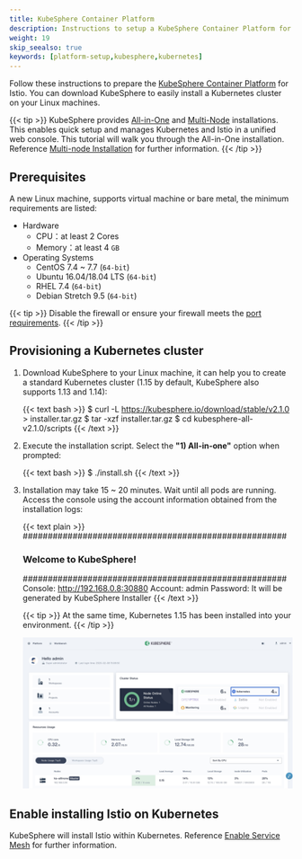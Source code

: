 ```yaml
---
title: KubeSphere Container Platform
description: Instructions to setup a KubeSphere Container Platform for Istio.
weight: 19
skip_seealso: true
keywords: [platform-setup,kubesphere,kubernetes]
---
```


Follow these instructions to prepare the [KubeSphere Container Platform](https://github.com/kubesphere/kubesphere) for Istio. You can download KubeSphere to easily install a Kubernetes cluster on your Linux machines.

{{< tip >}}
KubeSphere provides [All-in-One](https://kubesphere.io/docs/v2.1/en/installation/all-in-one/) and [Multi-Node](https://kubesphere.io/docs/v2.1/en/installation/multi-node/) installations. This enables quick setup and manages Kubernetes and Istio in a unified web console. This tutorial will walk you through the All-in-One installation. Reference [Multi-node Installation](https://kubesphere.io/docs/v2.1/en/installation/multi-node/) for further information.
{{< /tip >}}

## Prerequisites

A new Linux machine, supports virtual machine or bare metal, the minimum requirements are listed:

- Hardware
   - CPU：at least 2 Cores
   - Memory：at least 4 `GB`
- Operating Systems
   - CentOS 7.4 ~ 7.7 (`64-bit`)
   - Ubuntu 16.04/18.04 LTS (`64-bit`)
   - RHEL 7.4 (`64-bit`)
   - Debian Stretch 9.5 (`64-bit`)



{{< tip >}}
Disable the firewall or ensure your firewall meets the [port requirements](https://kubesphere.io/docs/v2.1/en/installation/port-firewall/).
{{< /tip >}}

## Provisioning a Kubernetes cluster

1. Download KubeSphere to your Linux machine, it can help you to create a standard Kubernetes cluster (1.15 by default, KubeSphere also supports 1.13 and 1.14):

    {{< text bash >}}
    $ curl -L https://kubesphere.io/download/stable/v2.1.0 > installer.tar.gz
    $ tar -xzf installer.tar.gz
    $ cd kubesphere-all-v2.1.0/scripts
    {{< /text >}}

1. Execute the installation script. Select the **"1) All-in-one"** option when prompted:

    {{< text bash >}}
    $ ./install.sh
    {{< /text >}}

1. Installation may take 15 ~ 20 minutes. Wait until all pods are running. Access the console using the account information obtained from the installation logs:

    {{< text plain >}}
    #####################################################
    ###              Welcome to KubeSphere!           ###
    #####################################################
    Console: http://192.168.0.8:30880
    Account: admin
    Password: It will be generated by KubeSphere Installer
    {{< /text >}}

    {{< tip >}}
    At the same time, Kubernetes 1.15 has been installed into your environment.
    {{< /tip >}}

    ![KubeSphere Console](images/kubesphere-console.png)

## Enable installing Istio on Kubernetes

KubeSphere will install Istio within Kubernetes. Reference [Enable Service Mesh](https://kubesphere.io/docs/v2.1/en/installation/install-servicemesh/) for further information.
